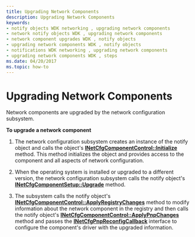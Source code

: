 ```yaml
---
title: Upgrading Network Components
description: Upgrading Network Components
keywords:
- notify objects WDK networking , upgrading network components
- network notify objects WDK , upgrading network components
- network component upgrades WDK , notify objects
- upgrading network components WDK , notify objects
- notifications WDK networking , upgrading network components
- upgrading network components WDK , steps
ms.date: 04/20/2017
ms.topic: how-to
---
```


# Upgrading Network Components





Network components are upgraded by the network configuration subsystem.

**To upgrade a network component**

1.  The network configuration subsystem creates an instance of the notify object and calls the object's [**INetCfgComponentControl::Initialize**](/previous-versions/windows/hardware/network/ff547729(v=vs.85)) method. This method initializes the object and provides access to the component and all aspects of network configuration.

2.  When the operating system is installed or upgraded to a different version, the network configuration subsystem calls the notify object's [**INetCfgComponentSetup::Upgrade**](/previous-versions/windows/hardware/network/ff547783(v=vs.85)) method.

3.  The subsystem calls the notify object's [**INetCfgComponentControl::ApplyRegistryChanges**](/previous-versions/windows/hardware/network/ff547727(v=vs.85)) method to modify information about the network component in the registry and then calls the notify object's [**INetCfgComponentControl::ApplyPnpChanges**](/previous-versions/windows/hardware/network/ff547726(v=vs.85)) method and passes the [**INetCfgPnpReconfigCallback**](/previous-versions/windows/hardware/network/ff547935(v=vs.85)) interface to configure the component's driver with the upgraded information.

 

